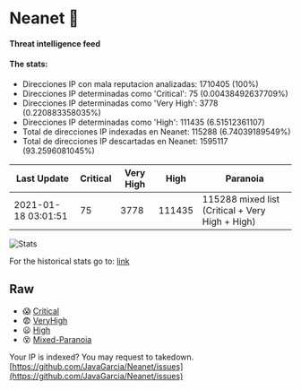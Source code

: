 # Neanet :hocho:
#### Threat intelligence feed
#### The stats:

- Direcciones IP con mala reputacion analizadas: 1710405 (100%)
- Direcciones IP determinadas como 'Critical':  75 (0.00438492637709%)
- Direcciones IP determinadas como 'Very High':  3778 (0.220883358035%)
- Direcciones IP determinadas como 'High':  111435 (6.51512361107)
- Total de direcciones IP indexadas en Neanet:  115288 (6.74039189549%)
- Total de direcciones IP descartadas en Neanet:  1595117 (93.2596081045%)

| Last Update | Critical | Very High | High | Paranoia |
| --- | --- | --- | --- | --- |
| 2021-01-18 03:01:51 | 75 | 3778 | 111435 | 115288 mixed list (Critical + Very High + High)|

![Stats](https://docs.google.com/spreadsheets/d/e/2PACX-1vSnaNMIXVabIpDJjufMlzH7poXnshF3mgd8Is1g9ytUEzVsP5my4Trn8f-xkoLLQ38xpL3HtmUexLo6/pubchart?oid=501124687&format=image)

For the historical stats go to: [link](/stats.csv)
## Raw
- :scream: [Critical](https://raw.githubusercontent.com/JavaGarcia/Neanet/master/blacklists/neanet_critical.txt)
- :fearful: [VeryHigh](https://raw.githubusercontent.com/JavaGarcia/Neanet/master/blacklists/neanet_veryHigh.txtt)
- :frowning: [High](https://raw.githubusercontent.com/JavaGarcia/Neanet/master/blacklists/neanet_high.txt)
- :dizzy_face: [Mixed-Paranoia](https://raw.githubusercontent.com/JavaGarcia/Neanet/master/blacklists/neanet_all.txt)


Your IP is indexed? You may request to takedown. [https://github.com/JavaGarcia/Neanet/issues](https://github.com/JavaGarcia/Neanet/issues)

























































































































































































































































































































































































































































































































































































































































































































































































































































































































































































































































































































































































































































































































































































































































































































































































































































































































































































































































































































































































































































































































































































































































































































































































































































































































































































































































































































































































































































































































































































































































































































































































































































































































































































































































































































































































































































































































